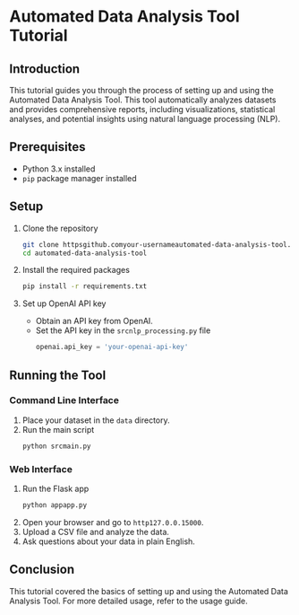 # Automated Data Analysis Tool Tutorial

## Introduction

This tutorial guides you through the process of setting up and using the Automated Data Analysis Tool. This tool automatically analyzes datasets and provides comprehensive reports, including visualizations, statistical analyses, and potential insights using natural language processing (NLP).

## Prerequisites

- Python 3.x installed
- `pip` package manager installed

## Setup

1. Clone the repository
    ```bash
    git clone httpsgithub.comyour-usernameautomated-data-analysis-tool.git
    cd automated-data-analysis-tool
    ```

2. Install the required packages
    ```bash
    pip install -r requirements.txt
    ```

3. Set up OpenAI API key
    - Obtain an API key from OpenAI.
    - Set the API key in the `srcnlp_processing.py` file
      ```python
      openai.api_key = 'your-openai-api-key'
      ```

## Running the Tool

### Command Line Interface

1. Place your dataset in the `data` directory.
2. Run the main script
    ```bash
    python srcmain.py
    ```

### Web Interface

1. Run the Flask app
    ```bash
    python appapp.py
    ```
2. Open your browser and go to `http127.0.0.15000`.
3. Upload a CSV file and analyze the data.
4. Ask questions about your data in plain English.

## Conclusion

This tutorial covered the basics of setting up and using the Automated Data Analysis Tool. For more detailed usage, refer to the usage guide.
